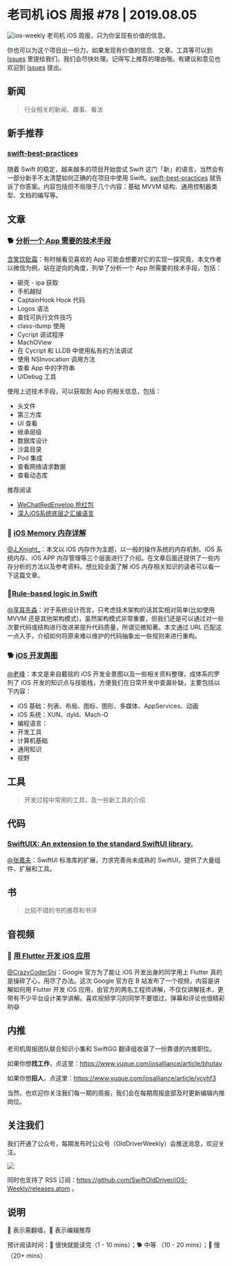 # 老司机 iOS 周报 #78 | 2019.08.05

![ios-weekly](https://github.com/SwiftOldDriver/iOS-Weekly/blob/master/assets/ios-weekly.png?raw=true)
老司机 iOS 周报，只为你呈现有价值的信息。

你也可以为这个项目出一份力，如果发现有价值的信息、文章、工具等可以到 [Issues](https://github.com/SwiftOldDriver/iOS-Weekly/issues) 里提给我们，我们会尽快处理。记得写上推荐的理由哦。有建议和意见也欢迎到 [Issues](https://github.com/SwiftOldDriver/iOS-Weekly/issues) 提出。

## 新闻

> 行业相关的新闻、趣事、看法

## 新手推荐

### [swift-best-practices](https://github.com/Lickability/swift-best-practices)

随着 Swift 的稳定，越来越多的项目开始尝试 Swift 这门「新」的语言，当然会有一部分新手不太清楚如何正确的在项目中使用 Swift。[swift-best-practices](https://github.com/Lickability/swift-best-practices) 就告诉了你答案。内容包括但不局限于几个内容：基础 MVVM 结构、通用控制器类型、文档的编写等。

## 文章

### 🐕 [分析一个 App 需要的技术手段](https://mp.weixin.qq.com/s/ZmDd3tOkHwSqCCsG7kfokQ)

[含笑饮砒霜](https://weibo.com/chinafishnews/)：有时候看见喜欢的 App 可能会想要对它的实现一探究竟，本文作者以微信为例，站在逆向的角度，列举了分析一个 App 所需要的技术手段，包括：

- 砸壳 - ipa 获取
- 手机越狱
- CaptainHook Hook 代码
- Logos 语法
- 查找可执行文件技巧
- class-dump 使用
- Cycript 调试程序
- MachOView
- 在 Cycript 和 LLDB 中使用私有的方法调试
- 使用 NSInvocation 调用方法
- 查看 App 中的字符串
- UIDebug 工具

使用上述技术手段，可以获取到 App 的相关信息，包括：

- 头文件
- 第三方库
- UI 查看
- 继承层级
- 数据库设计
- 沙盒目录
- Pod 集成
- 查看网络请求数据
- 查看动态库

推荐阅读
- [WeChatRedEnvelop 抢红包](https://github.com/buginux/WeChatRedEnvelop)
- [深入iOS系统底层之汇编语言](https://www.jianshu.com/p/365ed6c385e5)


### 🐢 [iOS Memory 内存详解](https://juejin.im/post/5d3ee77ef265da039f1290b2#heading-2)

[@J_Knight_](https://github.com/knightsj)：本文以 iOS 内存作为主题，以一般的操作系统的内存机制、iOS 系统内存、iOS APP 内存管理等三个层面进行了介绍。在文章后面还提供了一些内存分析的方法以及参考资料。想比较全面了解 iOS 内存相关知识的读者可以看一下这篇文章。

### 🐢[Rule-based logic in Swift](https://www.swiftbysundell.com/posts/rule-based-logic-in-swift)

[@享耳先森](https://github.com/iblacksun)：对于系统设计而言，只考虑技术架构的话其实相对简单(比如使用 MVVM 还是其他架构模式)，虽然架构模式非常重要，但我们还是可以通过对一些次要代码或结构进行改进来提升代码质量，所谓见微知著。本文通过 URL 匹配这一点入手，介绍如何将原来难以维护的代码抽象出一些规则来进行重构。

### 🐕 [iOS 开发舆图](https://ming1016.github.io/2019/07/29/ios-map/)

[@老峰](https://github.com/GesanTung)：本文是来自戴铭的 iOS 开发全景图以及一些相关资料整理，成体系的罗列了 iOS 开发的知识点与技能栈，方便我们在日常开发中查漏补缺，主要包括以下内容：

- iOS 基础：列表、布局、图标、图形、多媒体、AppServices、动画
- iOS 系统：XUN、dyld、Mach-O
- 编程语言：
- 开发工具
- 计算机基础
- 通用知识
- 视野

## 工具

> 开发过程中常用的工具，及一些新工具的介绍

## 代码

### [SwiftUIX: An extension to the standard SwiftUI library.](https://github.com/SwiftUIX/SwiftUIX)

[@张嘉夫](https://github.com/josephchang10)：SwiftUI 标准库的扩展，力求完善尚未成熟的 SwiftUI，提供了大量组件、扩展和工具。

## 书

> 比较不错的书的推荐和书评

## 音视频

### 🌟 [用 Flutter 开发 iOS 应用](https://www.bilibili.com/video/av61563879/?redirectFrom=h5)

[@CrazyCoderShi](https://github.com/CrazyCoderShi)：Google 官方为了能让 iOS 开发出身的同学用上 Flutter 真的是操碎了心，用尽了办法。这次 Google 官方在 B 站发布了一个视频，内容是讲解如何用 Flutter 开发 iOS 应用，由官方的两名工程师讲解，不仅仅讲解技术，更带有不少平台设计美学讲解。喜欢视频学习的同学不要错过，弹幕和评论也很精彩哟😄

## 内推

老司机周报团队联合知识小集和 SwiftGG 翻译组收录了一份靠谱的内推职位。

如果你想**找工作**，点这里：https://www.yuque.com/iosalliance/article/bhutav

如果你想**招人**，点这里：https://www.yuque.com/iosalliance/article/ycyhf3

当然，也欢迎你关注我们每一期的周报，我们会在每期周报底部及时更新编辑内推岗位。

## 关注我们

我们开通了公众号，每期发布时公众号（OldDriverWeekly）会推送消息，欢迎关注。

![](https://github.com/SwiftOldDriver/iOS-Weekly/blob/master/assets/qrcode_for_wechat.jpg?raw=true)

同时也支持了 RSS 订阅：https://github.com/SwiftOldDriver/iOS-Weekly/releases.atom 。

## 说明

🚧 表示需翻墙，🌟 表示编辑推荐

预计阅读时间：🐎 很快就能读完（1 - 10 mins）；🐕 中等 （10 - 20 mins）；🐢 慢（20+ mins）


